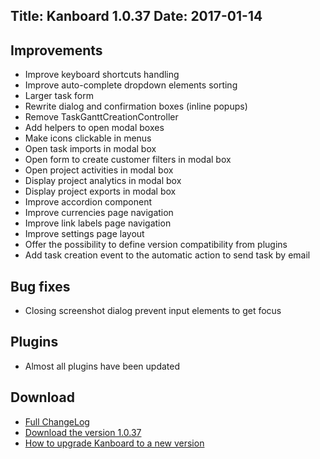 Title: Kanboard 1.0.37
Date: 2017-01-14
---

Improvements
------------

* Improve keyboard shortcuts handling
* Improve auto-complete dropdown elements sorting
* Larger task form
* Rewrite dialog and confirmation boxes (inline popups)
* Remove TaskGanttCreationController
* Add helpers to open modal boxes
* Make icons clickable in menus
* Open task imports in modal box
* Open form to create customer filters in modal box
* Open project activities in modal box
* Display project analytics in modal box
* Display project exports in modal box
* Improve accordion component
* Improve currencies page navigation
* Improve link labels page navigation
* Improve settings page layout
* Offer the possibility to define version compatibility from plugins
* Add task creation event to the automatic action to send task by email

Bug fixes
---------

* Closing screenshot dialog prevent input elements to get focus

Plugins
-------

* Almost all plugins have been updated

Download
--------

- [Full ChangeLog](https://github.com/kanboard/kanboard/blob/master/ChangeLog)
- [Download the version 1.0.37](https://github.com/kanboard/kanboard/releases/download/v1.0.37/kanboard-1.0.37.zip)
- [How to upgrade Kanboard to a new version](https://kanboard.net/documentation/update)

